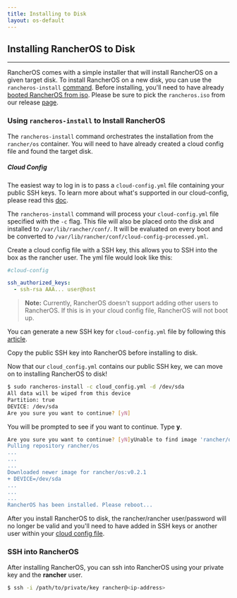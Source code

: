 ```yaml
---
title: Installing to Disk
layout: os-default
---
```


## Installing RancherOS to Disk
---
RancherOS comes with a simple installer that will install RancherOS on a given target disk. To install RancherOS on a new disk, you can use the `rancheros-install` [command]({{site.baseurl}}/os/rancheros-tools/rancheros-install). Before installing, you'll need to have already [booted RancherOS from iso]({{site.baseurl}}/os/running-rancheros/workstation/boot-from-iso). Please be sure to pick the `rancheros.iso` from our release [page](https://github.com/rancher/os/releases).

### Using `rancheros-install` to Install RancherOS 

The `rancheros-install` command orchestrates the installation from the `rancher/os` container. You will need to have already created a cloud config file and found the target disk.

##### Cloud Config

The easiest way to log in is to pass a `cloud-config.yml` file containing your public SSH keys. To learn more about what's supported in our cloud-config, please read this [doc]({{site.baseurl}}/os/cloud-config/). 

The `rancheros-install` command will process your `cloud-config.yml` file specified with the `-c` flag. This file will also be placed onto the disk and installed to `/var/lib/rancher/conf/`. It will be evaluated on every boot and be converted to `/var/lib/rancher/conf/cloud-config-processed.yml`. 

Create a cloud config file with a SSH key, this allows you to SSH into the box as the rancher user. The yml file would look like this:

```yaml
#cloud-config

ssh_authorized_keys:
  - ssh-rsa AAA... user@host
```

> **Note:** Currently, RancherOS doesn't support adding other users to RancherOS. If this is in your cloud config file, RancherOS will not boot up. 

You can generate a new SSH key for `cloud-config.yml` file by following this [article](https://help.github.com/articles/generating-ssh-keys/). 

Copy the public SSH key into RancherOS before installing to disk. 

Now that our `cloud_config.yml` contains our public SSH key, we can move on to installing RancherOS to disk!

```bash
$ sudo rancheros-install -c cloud_config.yml -d /dev/sda 
All data will be wiped from this device
Partition: true
DEVICE: /dev/sda
Are you sure you want to continue? [yN]
```

You will be prompted to see if you want to continue. Type **y**.

```bash
Are you sure you want to continue? [yN]yUnable to find image 'rancher/os:v0.2.1
Pulling repository rancher/os
...
...
...
Downloaded newer image for rancher/os:v0.2.1
+ DEVICE=/dev/sda
...
...
...
RancherOS has been installed. Please reboot...
```
After you install RancherOS to disk, the rancher/rancher user/password will no longer be valid and you'll need to have added in SSH keys or another user within your [cloud config file]({{site.baseurl}}/os/cloud-config/).

### SSH into RancherOS

After installing RancherOS, you can ssh into RancherOS using your private key and the **rancher** user.

```bash
$ ssh -i /path/to/private/key rancher@<ip-address>
```

